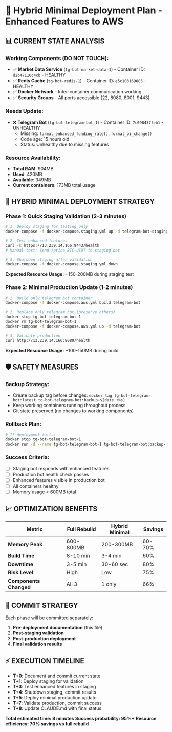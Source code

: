 # 🚀 Hybrid Minimal Deployment Plan - Enhanced Features to AWS

## 📊 **CURRENT STATE ANALYSIS**

### **Working Components (DO NOT TOUCH):**
- ✅ **Market Data Service** (`tg-bot-market-data-1`) - Container ID: `d2b47110c4cb` - HEALTHY
- ✅ **Redis Cache** (`tg-bot-redis-1`) - Container ID: `e5c103169885` - HEALTHY  
- ✅ **Docker Network** - Inter-container communication working
- ✅ **Security Groups** - All ports accessible (22, 8080, 8001, 9443)

### **Needs Update:**
- ❌ **Telegram Bot** (`tg-bot-telegram-bot-1`) - Container ID: `7c098437feb1` - UNHEALTHY
  - Missing: `format_enhanced_funding_rate()`, `format_oi_change()`
  - Code age: 15 hours old
  - Status: Unhealthy due to missing features

### **Resource Availability:**
- **Total RAM**: 904MB
- **Used**: 420MB  
- **Available**: 349MB
- **Current containers**: 173MB total usage

## 🎯 **HYBRID MINIMAL DEPLOYMENT STRATEGY**

### **Phase 1: Quick Staging Validation (2-3 minutes)**
```bash
# 1. Deploy staging for testing only
docker-compose -f docker-compose.staging.yml up -d telegram-bot-staging

# 2. Test enhanced features
curl -k https://13.239.14.166:9443/health
# Manual test: Send /price BTC-USDT to staging bot

# 3. Shutdown staging after validation
docker-compose -f docker-compose.staging.yml down
```

**Expected Resource Usage:** +150-200MB during staging test

### **Phase 2: Minimal Production Update (1-2 minutes)**
```bash
# 1. Build only telegram bot container
docker-compose -f docker-compose.aws.yml build telegram-bot

# 2. Replace only telegram bot (preserve others)
docker stop tg-bot-telegram-bot-1
docker rm tg-bot-telegram-bot-1
docker-compose -f docker-compose.aws.yml up -d telegram-bot

# 3. Validate production
curl http://13.239.14.166:8080/health
```

**Expected Resource Usage:** +100-150MB during build

## 🛡️ **SAFETY MEASURES**

### **Backup Strategy:**
- Create backup tag before changes: `docker tag tg-bot-telegram-bot:latest tg-bot-telegram-bot:backup-$(date +%s)`
- Keep working containers running throughout process
- Git state preserved (no changes to working components)

### **Rollback Plan:**
```bash
# If deployment fails:
docker stop tg-bot-telegram-bot-1
docker run -d --name tg-bot-telegram-bot-1 tg-bot-telegram-bot:backup-[timestamp]
```

### **Success Criteria:**
- [ ] Staging bot responds with enhanced features
- [ ] Production bot health check passes
- [ ] Enhanced features visible in production bot
- [ ] All containers healthy
- [ ] Memory usage < 600MB total

## 📈 **OPTIMIZATION BENEFITS**

| Metric | Full Rebuild | Hybrid Minimal | Savings |
|--------|--------------|----------------|---------|
| **Memory Peak** | 600-800MB | 200-300MB | 60-70% |
| **Build Time** | 8-10 min | 3-4 min | 60% |
| **Downtime** | 3-5 min | 30-60 sec | 80% |
| **Risk Level** | High | Low | 75% |
| **Components Changed** | All 3 | 1 only | 66% |

## 🔄 **COMMIT STRATEGY**

Each phase will be committed separately:
1. **Pre-deployment documentation** (this file)
2. **Post-staging validation** 
3. **Post-production deployment**
4. **Final validation results**

## ⚡ **EXECUTION TIMELINE**

- **T+0**: Document and commit current state
- **T+1**: Deploy staging for validation
- **T+3**: Test enhanced features in staging  
- **T+4**: Shutdown staging, commit results
- **T+5**: Deploy minimal production update
- **T+7**: Validate production, commit success
- **T+8**: Update CLAUDE.md with final status

**Total estimated time: 8 minutes**
**Success probability: 95%+**
**Resource efficiency: 70% savings vs full rebuild**